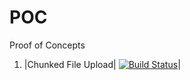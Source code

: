 # POC

Proof of Concepts

1. |Chunked File Upload| [![Build Status](https://travis-ci.org/sangharshgautam/POC.svg)](https://travis-ci.org/sangharshgautam/POC)|
